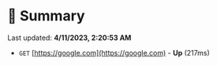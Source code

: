 # 📖 Summary
Last updated: **4/11/2023, 2:20:53 AM**

- `GET` [https://google.com](https://google.com) - **Up** (217ms)
